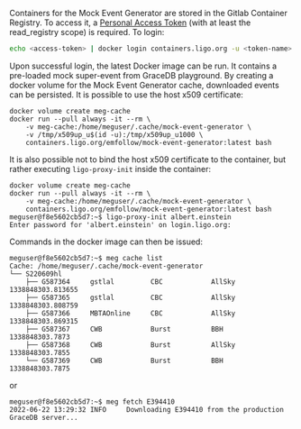 Containers for the Mock Event Generator are stored in the Gitlab Container Registry. To access it, a [Personal Access Token](https://docs.gitlab.com/ee/user/profile/personal_access_tokens.html) (with at least the read_registry scope) is required. To login:

```bash
echo <access-token> | docker login containers.ligo.org -u <token-name> --password-stdin
```

Upon successful login, the latest Docker image can be run. It contains a pre-loaded mock super-event from GraceDB playground. By creating a docker volume for the Mock Event Generator cache, downloaded events can be persisted. It is possible to use the host x509 certificate:
```
docker volume create meg-cache
docker run --pull always -it --rm \
    -v meg-cache:/home/meguser/.cache/mock-event-generator \
    -v /tmp/x509up_u$(id -u):/tmp/x509up_u1000 \
    containers.ligo.org/emfollow/mock-event-generator:latest bash
```

It is also possible not to bind the host x509 certificate to the container, but rather executing `ligo-proxy-init` inside the container:
```
docker volume create meg-cache
docker run --pull always -it --rm \
    -v meg-cache:/home/meguser/.cache/mock-event-generator \
    containers.ligo.org/emfollow/mock-event-generator:latest bash
meguser@f8e5602cb5d7:~$ ligo-proxy-init albert.einstein
Enter password for 'albert.einstein' on login.ligo.org:
```

Commands in the docker image can then be issued:
```
meguser@f8e5602cb5d7:~$ meg cache list
Cache: /home/meguser/.cache/mock-event-generator
└── S220609hl
    ├── G587364     gstlal         CBC            AllSky         1338848303.813655
    ├── G587365     gstlal         CBC            AllSky         1338848303.808759
    ├── G587366     MBTAOnline     CBC            AllSky         1338848303.869315
    ├── G587367     CWB            Burst          BBH            1338848303.7873
    ├── G587368     CWB            Burst          AllSky         1338848303.7855
    └── G587369     CWB            Burst          BBH            1338848303.7875
```
or
```
meguser@f8e5602cb5d7:~$ meg fetch E394410
2022-06-22 13:29:32 INFO     Downloading E394410 from the production GraceDB server...
```
